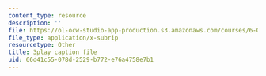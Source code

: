 ```yaml
---
content_type: resource
description: ''
file: https://ol-ocw-studio-app-production.s3.amazonaws.com/courses/6-0001-introduction-to-computer-science-and-programming-in-python-fall-2016/66d41c55078d2529b772e76a4758e7b1_F-_PKUUM-qY.srt
file_type: application/x-subrip
resourcetype: Other
title: 3play caption file
uid: 66d41c55-078d-2529-b772-e76a4758e7b1
---
```

